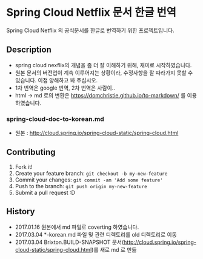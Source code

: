 Spring Cloud Netflix 문서 한글 번역
=====
Spring Cloud Netflix 의 공식문서를 한글로 번역하기 위한 프로젝트입니다.

## Description
- spring cloud nexflix의 개념을 좀 더 잘 이해하기 위해, 재미로 시작하였습니다.
- 원본 문서의 버전업이 계속 이루어지는 상황이라, 수정사항을 잘 따라가지 못할 수 있습니다. 이점 양해하고 봐 주십시오.
- 1차 번역은 google 번역, 2차 번역은 사람이..
- html -> md 로의 변환은 https://domchristie.github.io/to-markdown/ 를 이용하였습니다.

### spring-cloud-doc-to-korean.md
- 원본 : http://cloud.spring.io/spring-cloud-static/spring-cloud.html

## Contributing
1. Fork it!
2. Create your feature branch: `git checkout -b my-new-feature`
3. Commit your changes: `git commit -am 'Add some feature'`
4. Push to the branch: `git push origin my-new-feature`
5. Submit a pull request :D

## History
- 2017.01.16 원본에서 md 파일로 coverting 하였습니다.
- 2017.03.04 *-korean.md 파일 및 관련 디렉토리를 old 디렉토리로 이동
- 2017.03.04 Brixton.BUILD-SNAPSHOT 문서(http://cloud.spring.io/spring-cloud-static/spring-cloud.html)를 새로 md 로 만듦

